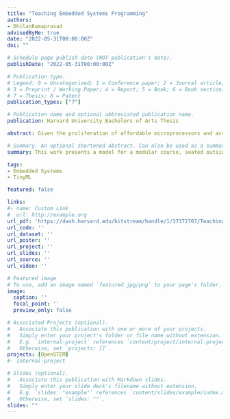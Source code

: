 ```yaml
---
title: "Teaching Embedded Systems Programming"
authors:
- DhilanRamaprasad
advisedByMe: true
date: "2022-05-31T00:00:00Z"
doi: ""

# Schedule page publish date (NOT publication's date).
publishDate: "2022-05-31T00:00:00Z"

# Publication type.
# Legend: 0 = Uncategorized; 1 = Conference paper; 2 = Journal article;
# 3 = Preprint / Working Paper; 4 = Report; 5 = Book; 6 = Book section;
# 7 = Thesis; 8 = Patent
publication_types: ["7"]

# Publication name and optional abbreviated publication name.
publication: Harvard University Bachelors of Arts Thesis

abstract: Given the proliferation of affordable microprocessors and accompanying microcontrollers which sit at the heart of the electronic devices that surround us, a modern engineering curriculum must teach the concepts that comprise the field of embedded systems. This work presents a model for a modular course, seated outside the traditional classroom, from which students and faculty can pick-and-choose the material that is relevant to their interests, doing so in a flexible way that is not obstructed by a list of prerequisite units. Guidance for maintaining accessibility, generality, and module independence accompanies a provided content map. This work culminates in a demonstration of a proof-of-concept aligned to the recommendations made along the way.

# Summary. An optional shortened abstract. Can also be used as a summary for an extended abstract or poster etc.
summary: This work presents a model for a modular course, seated outside the traditional classroom, from which students and faculty can pick-and-choose the material that is relevant to their interests, doing so in a flexible way that is not obstructed by a list of prerequisite units. Guidance for maintaining accessibility, generality, and module independence accompanies a provided content map. This work culminates in a demonstration of a proof-of-concept aligned to the recommendations made along the way.

tags:
- Embedded Systems
- TinyML

featured: false

links:
#- name: Custom Link
#  url: http://example.org
url_pdf: 'https://dash.harvard.edu/bitstream/handle/1/37372707/TeachingEmbeddedSystems.pdf?sequence=1&isAllowed=y'
url_code: ''
url_dataset: ''
url_poster: ''
url_project: ''
url_slides: ''
url_source: ''
url_video: ''

# Featured image
# To use, add an image named `featured.jpg/png` to your page's folder. 
image:
  caption: ''
  focal_point: ''
  preview_only: false

# Associated Projects (optional).
#   Associate this publication with one or more of your projects.
#   Simply enter your project's folder or file name without extension.
#   E.g. `internal-project` references `content/project/internal-project/index.md`.
#   Otherwise, set `projects: []`.
projects: [OpenSTEM]
#- internal-project

# Slides (optional).
#   Associate this publication with Markdown slides.
#   Simply enter your slide deck's filename without extension.
#   E.g. `slides: "example"` references `content/slides/example/index.md`.
#   Otherwise, set `slides: ""`.
slides: ""
---
```


<!-- {{% alert note %}}
Click the *Cite* button above to demo the feature to enable visitors to import publication metadata into their reference management software.
{{% /alert %}}

{{% alert note %}}
Click the *Slides* button above to demo Academic's Markdown slides feature.
{{% /alert %}} -->

<!-- Supplementary notes can be added here, including [code and math](https://sourcethemes.com/academic/docs/writing-markdown-latex/). -->

